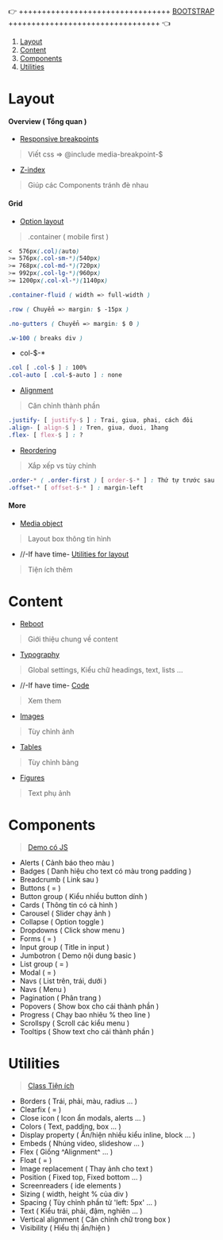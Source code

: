 👉 +++++++++++++++++++++++++++++++++ [BOOTSTRAP](http://getbootstrap.com/) +++++++++++++++++++++++++++++++++ 👈

1. [Layout](#layout)
1. [Content](#content)
1. [Components](#components)
1. [Utilities](#utilities)

# Layout
#### Overview ( Tổng quan )
- [Responsive breakpoints](http://getbootstrap.com/docs/4.0/layout/overview/#responsive-breakpoints/)

> Viết css => @include media-breakpoint-$

- [Z-index](http://getbootstrap.com/docs/4.0/layout/overview/#z-index/)

> Giúp các Components tránh đè nhau

#### Grid
- [Option layout](http://getbootstrap.com/docs/4.0/layout/grid/#grid-options)

> .container ( mobile first )
```css
<  576px(.col)(auto)
>= 576px(.col-sm-*)(540px)
>= 768px(.col-md-*)(720px)
>= 992px(.col-lg-*)(960px)
>= 1200px(.col-xl-*)(1140px)

.container-fluid ( width => full-width )

.row ( Chuyển => margin: $ -15px )

.no-gutters ( Chuyển => margin: $ 0 )

.w-100 ( breaks div )
```
- col-$-*
```css
.col [ .col-$ ] : 100%
.col-auto [ .col-$-auto ] : none
```
- [Alignment](http://getbootstrap.com/docs/4.0/layout/grid/#alignment)

> Căn chỉnh thành phần
```css
.justify- [ justify-$ ] : Trai, giua, phai, cách đôi
.align- [ align-$ ] : Tren, giua, duoi, 1hang
.flex- [ flex-$ ] : ?
```
- [Reordering](http://getbootstrap.com/docs/4.0/utilities/borders/)

> Xắp xếp vs tùy chỉnh
```css
.order-* ( .order-first ) [ order-$-* ] : Thứ tự trước sau
.offset-* [ offset-$-* ] : margin-left
```

#### More
- [Media object](http://getbootstrap.com/docs/4.0/layout/media-object/)

> Layout box thông tin hình

- //-If have time- [Utilities for layout](http://getbootstrap.com/docs/4.0/layout/utilities-for-layout/)

> Tiện ích thêm

# Content

- [Reboot](http://getbootstrap.com/docs/4.0/content/reboot/)

> Giới thiệu chung về content

- [Typography](http://getbootstrap.com/docs/4.0/content/typography/)

> Global settings, Kiểu chữ headings, text, lists ...

- //-If have time- [Code](http://getbootstrap.com/docs/4.0/content/code/)

> Xem them

- [Images](http://getbootstrap.com/docs/4.0/content/images/)

> Tùy chỉnh ảnh

- [Tables](http://getbootstrap.com/docs/4.0/content/tables/)

> Tùy chỉnh bảng

- [Figures](http://getbootstrap.com/docs/4.0/content/figures/)

> Text phụ ảnh

# Components
> [Demo có JS](http://getbootstrap.com/docs/4.0/components/alerts/)

+ Alerts ( Cảnh báo theo màu )
+ Badges ( Danh hiệu cho text có màu trong padding )
+ Breadcrumb ( Link sau )
+ Buttons ( = )
+ Button group ( Kiểu nhiều button dính )
+ Cards ( Thông tin có cả hình )
+ Carousel ( Slider chạy ảnh )
+ Collapse ( Option toggle )
+ Dropdowns ( Click show menu )
+ Forms ( = )
+ Input group ( Title in input )
+ Jumbotron ( Demo nội dung basic )
+ List group ( = )
+ Modal ( = )
+ Navs ( List trên, trái, dưới )
+ Navs ( Menu )
+ Pagination ( Phân trang )
+ Popovers ( Show box cho cái thành phần )
+ Progress ( Chạy bao nhiêu % theo line )
+ Scrollspy ( Scroll các kiểu menu )
+ Tooltips ( Show text cho cái thành phần )

# Utilities
> [Class Tiện ích](http://getbootstrap.com/docs/4.0/utilities/borders/)

+ Borders ( Trái, phải, màu, radius ... )
+ Clearfix ( = )
+ Close icon ( Icon ẩn modals, alerts ... )
+ Colors ( Text, padding, box ... )
+ Display property ( Ẩn/hiện nhiều kiểu inline, block ... )
+ Embeds ( Nhúng video, slideshow ... )
+ Flex ( Giống ^Alignment^ ... )
+ Float ( = )
+ Image replacement ( Thay ảnh cho text )
+ Position ( Fixed top, Fixed bottom ... )
+ Screenreaders ( ide elements )
+ Sizing ( width, height % của div )
+ Spacing ( Tùy chỉnh phần tử 'left: 5px' ... )
+ Text ( Kiểu trái, phải, đậm, nghiên ... )
+ Vertical alignment ( Căn chỉnh chữ trong box )
+ Visibility ( Hiểu thị ẩn/hiện )
